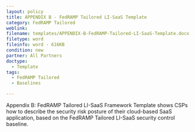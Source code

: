 ```yaml
---
layout: policy   
title: APPENDIX B - FedRAMP Tailored LI-SaaS Template
category: FedRAMP Tailored
weblink:
filename: templates/APPENDIX-B-FedRAMP-Tailored-LI-SaaS-Template.docx
filetype: word
fileinfo: word - 616KB
condition: new
partner: All Partners
doctype:
  - Template
tags:
  - FedRAMP Tailored 
  - Baselines

---
```

Appendix B: FedRAMP Tailored LI-SaaS Framework Template shows CSPs how to describe the security risk posture of their cloud-based SaaS application, based on the FedRAMP Tailored LI-SaaS security control baseline.
